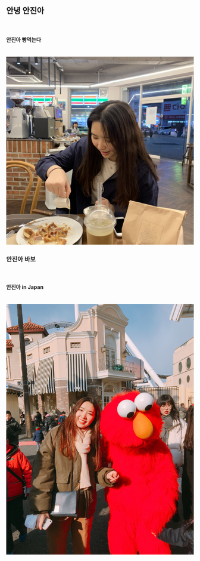 <html>
  <head>
    <meta charset="utf-8">
    <title>Welcome Welcome</title>
  </head>
  <body>
    <h2>안녕 안진아</h2>
    <br><h4>안진아 빵먹는다</h4> <br> <img src="IMG_7333.JPG" alt="안진아 빵먹는다"><br>
    <h3>안진아 바보</h3>
    <br><h4>안진아 in Japan</h4> <br> <img src="PHOTO_1728.JPG" alt="안진아 in Japan"><br>
  </body>
</html>
